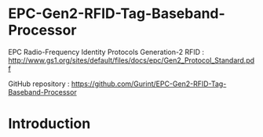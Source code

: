 # EPC-Gen2-RFID-Tag-Baseband-Processor
EPC Radio-Frequency Identity Protocols Generation-2 RFID : http://www.gs1.org/sites/default/files/docs/epc/Gen2_Protocol_Standard.pdf

GitHub repository : https://github.com/Gurint/EPC-Gen2-RFID-Tag-Baseband-Processor

# Introduction
